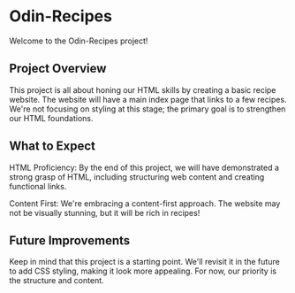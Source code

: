 # Odin-Recipes
Welcome to the Odin-Recipes project!

## Project Overview
This project is all about honing our HTML skills by creating a basic recipe website. The website will have a main index page that links to a few recipes. We're not focusing on styling at this stage; the primary goal is to strengthen our HTML foundations.

## What to Expect
HTML Proficiency: By the end of this project, we will have demonstrated a strong grasp of HTML, including structuring web content and creating functional links.

Content First: We're embracing a content-first approach. The website may not be visually stunning, but it will be rich in recipes!

## Future Improvements
Keep in mind that this project is a starting point. We'll revisit it in the future to add CSS styling, making it look more appealing. For now, our priority is the structure and content.
